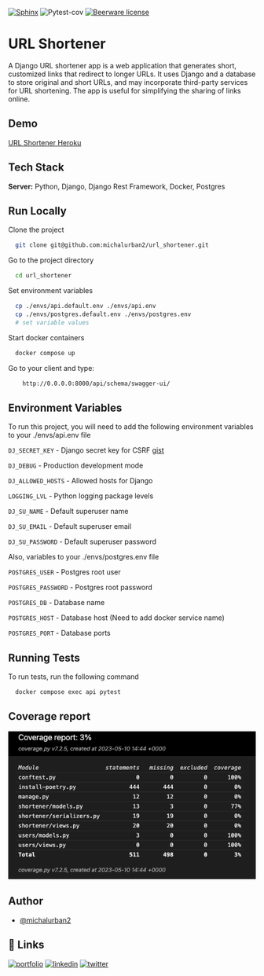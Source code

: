 [![Sphinx](https://img.shields.io/badge/documentation-yes-brightgreen.svg)](https://choosealicense.com/licenses/mit/)
![Pytest-cov](https://img.shields.io/badge/coverage-100%25-green)
[![Beerware license](https://img.shields.io/badge/license-Beerware-yellow)](https://github.com/michalurban2/url_shortener/blob/US-003_readme/LICENSE)


# URL Shortener

A Django URL shortener app is a web application that generates short, customized links that redirect to longer URLs. It uses Django and a database to store original and short URLs, and may incorporate third-party services for URL shortening. The app is useful for simplifying the sharing of links online.

## Demo

[URL Shortener Heroku](https://serene-plains-78918.herokuapp.com/api/schema/swagger-ui/)


## Tech Stack

**Server:** Python, Django, Django Rest Framework, Docker, Postgres


## Run Locally

Clone the project

```bash
  git clone git@github.com:michalurban2/url_shortener.git
```

Go to the project directory

```bash
  cd url_shortener
```

Set environment variables

```bash
  cp ./envs/api.default.env ./envs/api.env
  cp ./envs/postgres.default.env ./envs/postgres.env
  # set variable values
```

Start docker containers

```bash
  docker compose up
```

Go to your client and type:

```bash
    http://0.0.0.0:8000/api/schema/swagger-ui/
```

## Environment Variables

To run this project, you will need to add the following environment variables to your ./envs/api.env file

`DJ_SECRET_KEY` - Django secret key for CSRF [gist](https://gist.github.com/michalurban2/639953c54abff33d4afde1dd2aaf5b61)

`DJ_DEBUG` - Production development mode

`DJ_ALLOWED_HOSTS` - Allowed hosts for Django

`LOGGING_LVL` - Python logging package levels

`DJ_SU_NAME` - Default superuser name

`DJ_SU_EMAIL` - Default superuser email

`DJ_SU_PASSWORD` - Default superuser password



Also, variables to your ./envs/postgres.env file

`POSTGRES_USER` - Postgres root user

`POSTGRES_PASSWORD` - Postgres root password

`POSTGRES_DB` - Database name 

`POSTGRES_HOST` - Database host (Need to add docker service name)

`POSTGRES_PORT` - Database ports

## Running Tests

To run tests, run the following command

```bash
  docker compose exec api pytest
```


## Coverage report

![Coverage report](https://raw.githubusercontent.com/michalurban2/url_shortener/master/screenshots/coverage.png)


## Author

- [@michalurban2](https://github.com/michalurban2)


## 🔗 Links
[![portfolio](https://img.shields.io/badge/my_portfolio-000?style=for-the-badge&logo=ko-fi&logoColor=white)](https://github.com/michalurban2?tab=repositories)
[![linkedin](https://img.shields.io/badge/linkedin-0A66C2?style=for-the-badge&logo=linkedin&logoColor=white)](https://www.linkedin.com/in/micha%C5%82-urban-404686232/)
[![twitter](https://img.shields.io/badge/twitter-1DA1F2?style=for-the-badge&logo=twitter&logoColor=white)](https://twitter.com/michalurban2_)
